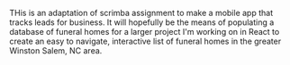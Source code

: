 THis is an adaptation of scrimba assignment to make a mobile app that tracks leads for business.  It will hopefully be the means of populating a database of funeral homes for a larger project I'm working on in React to create an easy to navigate, interactive list of funeral homes in the greater Winston Salem, NC area.